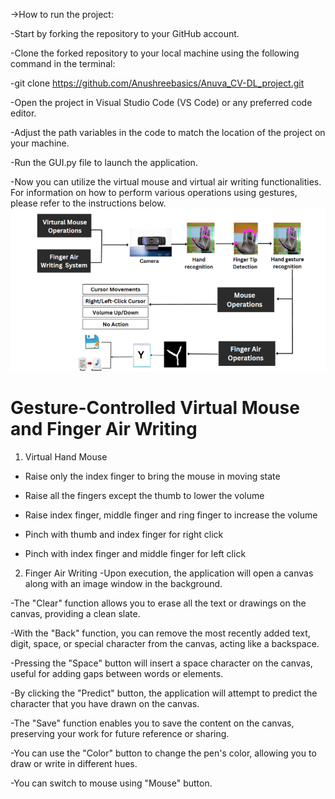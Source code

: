 ->How to run the project:

-Start by forking the repository to your GitHub account.

-Clone the forked repository to your local machine using the following command in the terminal:

-git clone https://github.com/Anushreebasics/Anuva_CV-DL_project.git

-Open the project in Visual Studio Code (VS Code) or any preferred code editor.

-Adjust the path variables in the code to match the location of the project on your machine.

-Run the GUI.py file to launch the application.

-Now you can utilize the virtual mouse and virtual air writing functionalities. For information on how to perform various operations using gestures, please refer to the instructions below.
![Refer Image for more clarity](image.png)

# Gesture-Controlled Virtual Mouse and Finger Air Writing

1. Virtual Hand Mouse
- Raise only the index finger to bring the mouse in moving state

- Raise all the fingers except the thumb to lower the volume

- Raise index finger, middle finger and ring finger to increase the volume

- Pinch with thumb and index finger for right click

- Pinch with index finger and middle finger for left click




2. Finger Air Writing
-Upon execution, the application will open a canvas along with an image window in the background.

-The "Clear" function allows you to erase all the text or drawings on the canvas, providing a clean slate.

-With the "Back" function, you can remove the most recently added text, digit, space, or special character from the canvas, acting like a backspace.

-Pressing the "Space" button will insert a space character on the canvas, useful for adding gaps between words or elements.

-By clicking the "Predict" button, the application will attempt to predict the character that you have drawn on the canvas.

-The "Save" function enables you to save the content on the canvas, preserving your work for future reference or sharing.

-You can use the "Color" button to change the pen's color, allowing you to draw or write in different hues.

-You can switch to mouse using "Mouse" button.
